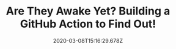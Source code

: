---
layout: defaults
modal-id: 4
date: 2020-03-08T15:16:29.678Z
img: https://i.imgur.com/T3ggCS9.png
alt: Cover Image
title: Are They Awake Yet? Building a GitHub Action to Find Out!
link: https://dev.to/benhayehudi/are-they-awake-yet-building-a-github-action-to-find-out-27k

---